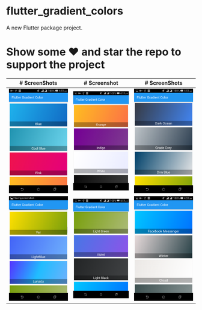 # flutter_gradient_colors

A new Flutter package project.

# Show some :heart: and star the repo to support the project

| # ScreenShots                 | # Screenshot                                        |  # ScreenShots                                  |
| ----------------------------  | --------------------------------------------------- | ----------------------------------------------- |
|![](./screenshots/Screenshot_2020-01-07-16-51-03.png)|![](./screenshots/Screenshot_2020-01-07-16-51-13.png)| ![](./screenshots/Screenshot_2020-01-07-16-51-28.png)                            |
|![](./screenshots/Screenshot_2020-01-07-16-51-33.png)|![](./screenshots/Screenshot_2020-01-07-16-51-42.png)| ![](./screenshots/Screenshot_2020-01-07-16-51-51.png)                            |
